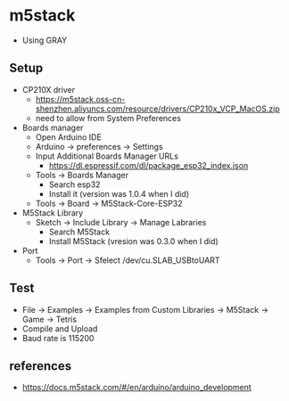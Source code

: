 # m5stack
- Using GRAY

## Setup
- CP210X driver
  - https://m5stack.oss-cn-shenzhen.aliyuncs.com/resource/drivers/CP210x_VCP_MacOS.zip
  - need to allow from System Preferences
- Boards manager
  - Open Arduino IDE
  - Arduino -> preferences -> Settings
  - Input Additional Boards Manager URLs
    - https://dl.espressif.com/dl/package_esp32_index.json
  - Tools -> Boards Manager
    - Search esp32
    - Install it (version was 1.0.4 when I did)
  - Tools -> Board -> M5Stack-Core-ESP32
- M5Stack Library
  - Sketch -> Include Library -> Manage Labraries
    - Search M5Stack
    - Install M5Stack (vresion was 0.3.0 when I did)
- Port
  - Tools -> Port -> Sfelect /dev/cu.SLAB_USBtoUART

## Test
- File -> Examples -> Examples from Custom Libraries -> M5Stack -> Game -> Tetris
- Compile and Upload
- Baud rate is 115200

## references
- https://docs.m5stack.com/#/en/arduino/arduino_development